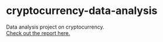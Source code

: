 # cryptocurrency-data-analysis

Data analysis project on cryptocurrency.  
[Check out the report here.](https://kyso.io/FFFlora/cryptocurrency-data-analysis-with-python)
